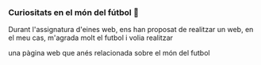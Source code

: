 ### Curiositats en el món del fútbol 👋

<!--
**lupo02/lupo02** is a ✨ _special_ ✨ repository because its `README.md` (this file) appears on your GitHub profile.

--> Durant l'assignatura d'eines web, ens han proposat de realitzar un web, en el meu cas, m'agrada molt el futbol i volia realitzar 
una pàgina web que anés relacionada sobre el món del futbol
